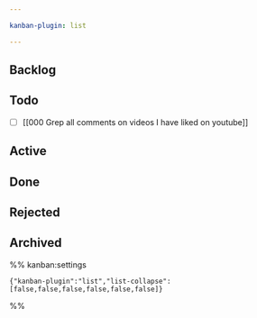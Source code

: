 ```yaml
---

kanban-plugin: list

---
```


## Backlog



## Todo

- [ ] [[000 Grep all comments on videos I have liked on youtube]]


## Active



## Done



## Rejected



## Archived





%% kanban:settings
```
{"kanban-plugin":"list","list-collapse":[false,false,false,false,false,false]}
```
%%